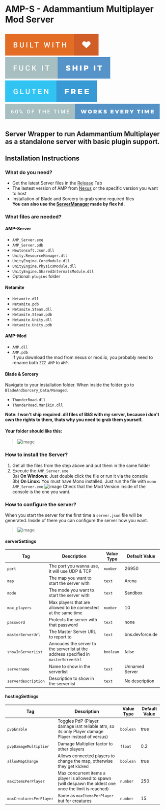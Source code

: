 # AMP-S - Adammantium Multiplayer Mod Server
[![forthebadge](https://raw.githubusercontent.com/BraveUX/for-the-badge/master/src/images/badges/built-with-love.svg)](https://forthebadge.com)
[![forthebadge](https://raw.githubusercontent.com/BraveUX/for-the-badge/master/src/images/badges/fuck-it-ship-it.svg)](https://forthebadge.com)
[![forthebadge](https://raw.githubusercontent.com/BraveUX/for-the-badge/master/src/images/badges/gluten-free.svg)](https://forthebadge.com)
[![forthebadge](https://raw.githubusercontent.com/BraveUX/for-the-badge/master/src/images/badges/60-percent-of-the-time-works-every-time.svg)](https://forthebadge.com)
---------
Server Wrapper to run Adammantium Multiplayer as a standalone server with basic plugin support.
---------
## Installation Instructions
### What do you need?
- Get the latest Server files in the [Release](https://github.com/Adammantium/-AMP-Server/releases) Tab
- The lastest version of AMP from [Nexus](https://www.nexusmods.com/bladeandsorcery/mods/6888?tab=files) or the specific version you want to host
- Installation of Blade and Sorcery to grab some required files  
__You can also use the [ServerManager](https://github.com/flexhd41/AMP-server-manager) made by flex hd.__
### What files are needed?
#### AMP-Server
- `AMP_Server.exe`
- `AMP_Server.pdb`
- `Newtonsoft.Json.dll`
- `Unity.ResourceManager.dll`
- `UnityEngine.CoreModule.dll`
- `UnityEngine.PhysicsModule.dll`
- `UnityEngine.SharedInternalsModule.dll`
- Optional: `plugins` folder
#### Netamite
- `Netamite.dll`
- `Netamite.pdb`
- `Netamite.Steam.dll`
- `Netamite.Steam.pdb`
- `Netamite.Unity.dll`
- `Netamite.Unity.pdb`
#### AMP-Mod
- `AMP.dll`
- `AMP.pdb`  
If you download the mod from nexus or mod.io, you probably need to rename both `ZZZ_AMP` to `AMP`.
#### Blade & Sorcery
Navigate to your installation folder. When inside the folder go to `BladeAndSorcery_Data/Managed`.
- `ThunderRoad.dll`  
- `ThunderRoad.Manikin.dll`  

**Note: I won't ship required .dll files of B&S with my server, because i don't own the rights to them, thats why you need to grab them yourself.**
#### Your folder should like this:
> ![image](https://user-images.githubusercontent.com/38858318/234640492-39fa9123-10e7-470c-a4c6-155c28681781.png)

### How to install the Server?
1) Get all the files from the step above and put them in the same folder
2) Execute the `AMP_Server.exe`  
3a) **On Windows:** Just double click the file or run it via the console  
3b) **On Linux:** You must have Mono installed. Just run the file with `mono AMP_Server.exe`
![image](https://user-images.githubusercontent.com/38858318/215270515-88c7e1a4-d996-4109-aba5-304d192a81ea.png)
Check that the Mod Version inside of the console is the one you want.
### How to configure the server?
When you start the server for the first time a `server.json` file will be generated. Inside of there you can configure the server how you want.
> ![image](https://user-images.githubusercontent.com/38858318/234640612-5c5df4be-260e-4c5a-8e8d-508a0d69e1ff.png)  

#### **serverSettings**
| Tag | Description | Value Type | Default Value |
| --- | --- | --- | --- |
| `port` | The port you wanna use, it will use UDP & TCP | `number` | 26950 |
| `map` | The map you want to start the server with | `text` | Arena |
| `mode` | The mode you want to start the server with | `text` | Sandbox |
| `max_players` | Max players that are allowed to be connected at the same time | `number` | 10 |
| `password` | Protects the server with that password | `text` | none |
| `masterServerUrl` | The Master Server URL to report to | `text` | bns.devforce.de |
| `showInServerList` | Annouces the server to the serverlist at the address specified in `masterServerUrl` | `boolean` | false |
| `servername` | Name to show in the serverlist | `text` | Unnamed Server |
| `serverdescription` | Description to show in the serverlist | `text` | No description |

#### **hostingSettings**
| Tag | Description | Value Type | Default Value |
| --- | --- | --- | --- |
| `pvpEnable` | Toggles PdP (Player damage isnt reliable atm, so its only Player damage Player instead of versus) | `boolean` | true |
| `pvpDamageMultiplier` | Damage Multiplier factor to other players | `float` | 0.2 |
| `allowMapChange` | Allows connected players to change the map, otherwise they get kicked | `boolean` | true |
| `maxItemsPerPlayer` | Max concurrent items a player is allowed to spawn (will despawn the oldest one once the limit is reached) | `number` | 250 |
| `maxCreaturesPerPlayer` | Same as `maxItemsPerPlayer` but for creatures | `number` | 15 |
